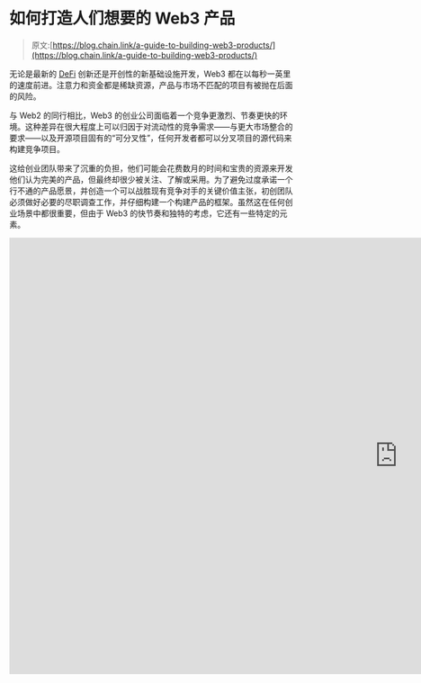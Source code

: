 # 如何打造人们想要的 Web3 产品

> 原文:[https://blog.chain.link/a-guide-to-building-web3-products/](https://blog.chain.link/a-guide-to-building-web3-products/)

无论是最新的 [DeFi](https://chain.link/education/defi) 创新还是开创性的新基础设施开发，Web3 都在以每秒一英里的速度前进。注意力和资金都是稀缺资源，产品与市场不匹配的项目有被抛在后面的风险。

与 Web2 的同行相比，Web3 的创业公司面临着一个竞争更激烈、节奏更快的环境。这种差异在很大程度上可以归因于对流动性的竞争需求——与更大市场整合的要求——以及开源项目固有的“可分叉性”，任何开发者都可以分叉项目的源代码来构建竞争项目。

这给创业团队带来了沉重的负担，他们可能会花费数月的时间和宝贵的资源来开发他们认为完美的产品，但最终却很少被关注、了解或采用。为了避免过度承诺一个行不通的产品愿景，并创造一个可以战胜现有竞争对手的关键价值主张，初创团队必须做好必要的尽职调查工作，并仔细构建一个构建产品的框架。虽然这在任何创业场景中都很重要，但由于 Web3 的快节奏和独特的考虑，它还有一些特定的元素。

<iframe title="Web3 Startups: How to Build What People Want | Startup with Chainlink" width="1380" height="776" src="https://www.youtube.com/embed/7McJEAjWSrU?feature=oembed" frameborder="0" allow="accelerometer; autoplay; clipboard-write; encrypted-media; gyroscope; picture-in-picture" allowfullscreen=""></div> <h3/> <h3>关键要点</h3> <ul> <li>使用精益软件方法来避免常见的 Web3 启动产品开发陷阱。</li> <li>在你开始认真建设之前，确定你的理想客户，寻找早期用户，并建立一个强大的社区来保持他们的参与和接受教育。</li> <li><span style="font-weight: 400;">利用 Web3 社区的力量，通过调查和指标跟踪来验证问题和解决方案。</span></li> <li><span style="font-weight: 400;">通过结合问题解决方案验证和竞争对手分析，创建关键价值主张。</span></li> <li><span style="font-weight: 400;">找到问题-解决方案契合点后构建 MVP，使用构建-测量-学习反馈循环快速迭代。</span></li> </ul> <h2>了解科技创业公司的产品开发</h2> <p>创建一家科技创业公司通常比创建一家销售实体产品的公司需要更少的资本。例如，汽车公司需要数百万美元，如果不是数亿美元来原型和制造汽车。相比之下，构建一个软件产品所涉及的沉没成本相对较少。</p> <p>科技也是低摩擦的——改变或添加代码通常比改变或添加现有的物理产品线更容易。一切都是通过计算机构建的，并通过后端服务进行部署。没有必要投资机器、商品，也不用担心供应链和制造业。</p> <p>这意味着科技初创公司在使用精益软件开发的运营中处于独特的地位，精益软件开发是一种优先考虑短期产品周期的原则，通过高度关注客户反馈、测量和学习来致力于迭代改进。尽管这个概念起源于制造业，但是精益软件开发已经被科技创业公司广泛采用。</p> <h2>为什么要采用精益软件开发方法？</h2> <p>sing 精益方法最大限度地减少浪费，优先创造即时的客户价值。初创公司应该快速发展，快速失败，并应用所学知识来开发客户真正想要的产品和功能。</p> <p>大多数创业团队从一开始就对他们想要打造的产品有一个清晰的想法。但是，尽管创业团队心中有一个清晰的产品愿景是正常和健康的，但精益方法要求创业公司在投入大量时间或资本来构建产品或服务之前，证明他们的想法是基于坚实的基础。</p> <p><span style="font-weight: 400;">根据 CB Insights 的调查，</span> <a href="https://www.cbinsights.com/research/startup-failure-reasons-top/"> <span style="font-weight: 400;">创业失败的两大原因</span> </a> <span style="font-weight: 400;">要么是因为缺乏资金，要么是因为没有市场需求。</span></p> <figure id="attachment_3771" aria-describedby="caption-attachment-3771" style="width: 1139px" class="wp-caption aligncenter"><img decoding="async" loading="lazy" class="size-full wp-image-3771" src="../Images/ed75656d5d3ebc01576eca629773296a.png" alt="A chart detailing the top 12 reasons startups fail" width="1139" height="1600" srcset="https://blog.chain.link/wp-content/uploads/2022/05/unnamed-23.png 1139w, https://blog.chain.link/wp-content/uploads/2022/05/unnamed-23-214x300.png 214w, https://blog.chain.link/wp-content/uploads/2022/05/unnamed-23-729x1024.png 729w, https://blog.chain.link/wp-content/uploads/2022/05/unnamed-23-768x1079.png 768w, https://blog.chain.link/wp-content/uploads/2022/05/unnamed-23-1093x1536.png 1093w, https://blog.chain.link/wp-content/uploads/2022/05/unnamed-23-17x24.png 17w, https://blog.chain.link/wp-content/uploads/2022/05/unnamed-23-26x36.png 26w, https://blog.chain.link/wp-content/uploads/2022/05/unnamed-23-34x48.png 34w" sizes="(max-width: 1139px) 100vw, 1139px" data-original-src="https://blog.chain.link/wp-content/uploads/2022/05/unnamed-23.png"/><figcaption id="caption-attachment-3771" class="wp-caption-text">“No market need” is a leading reason why startups fail, making product validation one of the most fundamental steps to launching a successful startup.</figcaption></figure> <p>对于软件初创公司来说，精益方法意味着通过将资源分配到业务最重要的方面以及在产品开发之前验证市场需求来最小化这两种风险。简而言之:把钱花在最重要的事情上，在投入过多的时间和金钱之前，确保有感兴趣的客户。</p> <p>为了实现这一点，团队应该将产品开发周期分成三个核心部分:构建、测量和学习。首先，以最小的形式构建一个产品或功能。然后，参考关键绩效指标(KPI)来衡量该产品或功能的成功程度。最后，将这些度量整理成知识，并应用到产品的下一次迭代中。虽然这在理论上听起来很简单，但在 Web3 初创公司中实施精益方法需要使这种方法适应 Web3 固有的独特挑战和差异。</p> <p>在实施这个三步循环之前，初创公司必须采取一个通常没有提到的预备步骤:规划他们产品的第一次迭代。一次又一次，建立创业公司的流行方法——从精益方法论到“ <a href="https://www.amazon.com/Four-Steps-Epiphany-Steve-Blank/dp/0989200507"> <span style="font-weight: 400;">四步走，再到顿悟</span></a><span style="font-weight: 400;">”——强调从客户开始的重要性。</span></p> <h2>在 Web3 中定义目标市场</h2> <p>为了打造一款真正有用且持久的产品，有必要从明确的 <a href="https://www.investopedia.com/terms/t/target-market.asp"> <span style="font-weight: 400;">目标市场</span> </a> <span style="font-weight: 400;">开始。这是任何希望打造成功产品的初创公司的第一步——初创公司</span> <i> <span style="font-weight: 400;">必须</span> </i> <span style="font-weight: 400;">用他们确定的客户群验证他们的产品想法，并问自己:“谁面临着我试图解决的问题？”回答这个关键问题是构建成功产品的最基本的起点之一。</span></p> <h3>作为目标市场的 Web3 社区</h3> <p>在一个由分散治理、利益相关者依赖的商业模式和无许可访问定义的行业中运营，由于社区成员的自然积累，Web3 项目比传统公司具有内在优势。这些社区通常由 Web3 创始团队正在寻找的人组成——面临他们试图解决的问题的早期采用者。</p> <p>对于 Web3 创业团队来说，社区是一种宝贵的资源，能够在每一步提供对问题和解决方案的宝贵见解，从构思和寻找问题解决方案的契合点(更多信息见下文)到在 mainnet 上推出产品。Web3 项目应该着眼于培养一个最小可行社区(MVC ),准确地代表他们的目标市场，并与他们的最终目标保持一致。</p> <p>这就是为什么建立正确的社区是一个新兴的 Web3 创业公司最重要的组成部分之一。一家 Web3 初创公司的初始社区应该代表他们的 <a href="https://exec.mit.edu/s/blog-post/launching-a-successful-start-up-3-the-beachhead-market-MC7FUMDZ6IU5AIPP4WGIPN2PZJI4"> <span style="font-weight: 400;">滩头市场</span></a><span style="font-weight: 400;">——一个由用户组成的小市场，他们提出的解决方案满足了类似的痛点。有了合适的社区，在持续有效的沟通支持下，Web3 项目有了一个内置的用户基础，可以开始测试他们的想法。这些专注的社区成员是构思、测试和迭代产品的起点。</span></p> <h3>如何建立正确的 Web3 社区</h3> <p>Web3 初创公司应该批判性地思考决定一个人是否会遇到他们试图解决的问题的最重要的特征，并试图吸引一个由符合这一特征的敬业成员组成的高质量社区。</p> <p><span style="font-weight: 400;">建立合适的社区的第一个可行步骤是阐明清晰的目的和愿景，通常以</span> <a href="https://cointelegraph.com/ico-101/what-is-a-white-paper-and-how-to-write-it%20"> <span style="font-weight: 400;">白皮书</span> </a> <span style="font-weight: 400;">的形式，并创建一个发送感兴趣用户的地方。在实践中，这意味着创建一个登录页面和白皮书，解释问题和建议的解决方案，以及一个 Discord 频道，开始创建一个充满热情的早期采用者的社区。</span></p> <p>这里有一些构建 MVC 的有用技巧:</p> <ul> <li>利用现有的关系网<span style="font-weight: 400;">——成功的创业团队通常在他们的行业有很深的根基。寻求利用可能受到项目寻求解决的问题影响的现有关系，或者寻求推荐给那些可能面临问题的人。</span></li> <li><b>加入现有的 Web3 社区</b><span style="font-weight: 400;">——许多 Web3 项目互相提供相关服务，使得现有的 Web3 社区成为创业公司寻找潜在社区成员的完美环境。</span></li> <li><b/> <b>优先考虑社区管理</b><span style="font-weight: 400;">—让社区讨论集中在目标上，让社区成员知情并接受教育。社区越健康，他们的反馈就越有帮助。</span></li> </ul> <h2>寻找问题-解决方案匹配</h2> <p>一般来说，产品的推出是为了解决一个特定的问题。一个 <a href="https://studiozao.com/resources/what-is-problem-solution-fit-and-how-to-achieve-it-lean"> <span style="font-weight: 400;">问题-解决方案契合度</span> </a> <span style="font-weight: 400;">是指当一个创业团队能够验证它试图解决的问题是真实的，并且它提出的解决方案将被证明是有效的。</span></p> <p><span style="font-weight: 400;">以</span> <a href="https://blog.chain.link/what-are-stablecoins/"> <span style="font-weight: 400;">为例，stable coins</span></a><span style="font-weight: 400;">——与稳定资产挂钩的链上数字代币，最常见的是美元。Stablecoins 最初之所以引人注目，是因为用户无法获得稳定的资产，这在动荡的市场环境下是一个大问题。在一个问题-解决方案匹配的例子中，像戴、、、和这样的稳定的名人现在在更大的区块链生态系统中代表了超过</span><a href="https://coinmarketcap.com/view/stablecoin/"><span style="font-weight: 400;">【1800 亿美元</span> </a> <span style="font-weight: 400;">的市值。</span></p> <p>Stablecoins 是一个很好的适合问题解决方案的例子，因为市场很大程度上更喜欢特定的解决方案。虽然对稳定资产的需求显而易见，但市场的解决方案并不是任何稳定资产，而是与美元挂钩的稳定货币。</p> <p>当寻求验证问题解决方案是否适合 Web3 初创企业时，洞察问题是否真的值得解决是很重要的。这就是定义明确的目标受众(通常是 Web3 初创公司的本地社区)变得有用的地方。通过进行客户访谈和社区调查，Web3 初创公司可以验证问题确实存在，并采取措施更好地理解它——为产品的首次迭代开发提供信息。</p> <p>这里有一些策略和链接可以帮助指导这个过程:</p> <ul> <li><b>创建</b> <a href="https://www.surveymonkey.com/mp/quantitative-vs-qualitative-research/"> <b>定性</b> </a> <b>调查</b><span style="font-weight: 400;">——首先，问一些开放式的问题，让你深入了解问题的根源。例如，不要问用户是否想要一个稳定的资产，而是问他们由于缺少一个资产而遇到了什么问题，或者他们为什么想要一个。</span></li> <li><b>让参与变得简单</b><span style="font-weight: 400;">—使用流行软件如</span><a href="https://www.surveymonkey.com/"><span style="font-weight: 400;">survey monkey</span></a><span style="font-weight: 400;">或</span><a href="http://typeform.com/"><span style="font-weight: 400;">Type</span><span style="font-weight: 400;">f</span><span style="font-weight: 400;">ORM</span></a><span style="font-weight: 400;">来简化调查创建过程。这些解决方案应用广泛，易于实现，并且为大多数用户所熟悉。</span></li> <li><b/> <b>保持小圈子</b><span style="font-weight: 400;">—定性调查往往需要深入的回答。有太多的参与者，尤其是当他们与你的目标市场不完全匹配时，会导致分析瘫痪和结果不清晰。</span></li> </ul> <p>第二步是验证提议的解决方案。这可以通过多种方式实现，但关键思想是以有效的方式定量测量对提议的解决方案的响应。</p> <ul> <li><b>从一个可检验的假设</b> <span style="font-weight: 400;">开始——解决方案验证的目标是尽可能明确地证明或否定对初创公司提出的解决方案的需求。一个例子可能是:“我们认为，用户在很大程度上更喜欢以美元计价的</span><i><span style="font-weight: 400;"/></i><span style="font-weight: 400;">稳定资产</span><i><span style="font-weight: 400;"/></i><span style="font-weight: 400;">而不是其他基于菲亚特的稳定资产替代品。”</span></li> <li><b>创建</b> <a href="https://www.surveymonkey.com/mp/quantitative-vs-qualitative-research/"> <b>定量</b> </a> <b>调查</b><span style="font-weight: 400;">—以选择题或数字量表等形式编写重点问题，可以对围绕建议解决方案的问题给出明确的答案。例如，给调查对象多个解决方案，并询问他们最喜欢哪一个。</span></li> <li><b>跟踪本地指标</b><span style="font-weight: 400;">—确保测量本地指标，如 Discord 参与者、电子邮件订户和 beta 测试注册的数量，以更好地评估解决方案在最初阶段的吸引力。</span></li> <li><b>使用大样本量</b><span style="font-weight: 400;">—与定性研究相比，定量调查被用来寻找明确的答案，证明或反驳假设。通过大量的样本，创业团队可以更加确定他们的结果。</span></li> </ul> <h2>识别竞争对手和替代解决方案</h2> <p>对于许多 Web3 初创公司来说，找到一个好的问题解决方案应该包括执行竞争对手分析，以评估市场上的替代解决方案。竞争性解决方案是一个很好的指标，表明解决特定问题是有价值的。</p> <p><span style="font-weight: 400;">例如，Uniswap 在引入 x*y=k 公式和创收流动性池的同时，很大程度上解决了区块链本地<a href="https://blog.chain.link/dex-decentralized-exchange/">分散交易所</a>面临的流动性和定价问题。从那时起，多个竞争对手和替代解决方案(如 Bancor、Curve Finance、PancakeSwap 和 Trader Joe)已成功打入分散式交易所市场，并获得了大量用户。</span></p> <p>竞争对手分析有助于确保一个 Web3 初创公司正在创造一个独特的解决方案，满足特定的利基市场。进入竞争市场的 Web3 初创公司需要一个关键的价值主张，来吸引用户关注他们的项目，而不是替代解决方案。这对于开放源码的 DeFi 协议尤其重要，因为它们很容易被派生来构建相同的功能。</p> <h3>创建关键价值主张</h3> <p><span style="font-weight: 400;">一个好的问题解决方案需要了解竞争对手是如何解决问题的，并为特定的目标市场建立一个解决相同问题的解决方案，但要以更好、更具体的方式。这方面的一个很好的例子是 Curve Finance，这是一个建立在以太坊之上的稳定的特定于硬币的分散式交易所。</span></p> <p>乍一看，Uniswap 和 Curve 似乎是直接竞争对手，因为它们都是针对以太坊用户的分散式交易所。然而，使曲线融资快速增长的关键价值主张是 x*y=k 公式的线性附录，它减少了特定价格范围内的滑动——对减少稳定币到稳定币互换的滑动特别有用——以及一个流动性指标，使社区成员能够指导和权衡流动性回报。</p> <p><span style="font-weight: 400;">由于 Curve 的稳定货币特定模型和围绕流动性指标的复杂系统，Curve 的目标市场是一个比 Uniswap 更小但受教育程度更高且更活跃的用户群。与 Uniswap 的通用解决方案相比，该协议为高级用户提供了高级功能，再次证明了通过目标市场的视角找到合适的问题解决方案的重要性。</span></p> <figure id="attachment_3772" aria-describedby="caption-attachment-3772" style="width: 1600px" class="wp-caption aligncenter"><img decoding="async" loading="lazy" class="size-full wp-image-3772" src="../Images/808745096625caa62e26042c6543c1b1.png" alt="A graph showing how Curve Finance mitigates slippage" width="1600" height="1080" srcset="https://blog.chain.link/wp-content/uploads/2022/05/unnamed-24.png 1600w, https://blog.chain.link/wp-content/uploads/2022/05/unnamed-24-300x203.png 300w, https://blog.chain.link/wp-content/uploads/2022/05/unnamed-24-1024x691.png 1024w, https://blog.chain.link/wp-content/uploads/2022/05/unnamed-24-768x518.png 768w, https://blog.chain.link/wp-content/uploads/2022/05/unnamed-24-1536x1037.png 1536w, https://blog.chain.link/wp-content/uploads/2022/05/unnamed-24-24x16.png 24w, https://blog.chain.link/wp-content/uploads/2022/05/unnamed-24-36x24.png 36w, https://blog.chain.link/wp-content/uploads/2022/05/unnamed-24-48x32.png 48w" sizes="(max-width: 1600px) 100vw, 1600px" data-original-src="https://blog.chain.link/wp-content/uploads/2022/05/unnamed-24.png"/><figcaption id="caption-attachment-3772" class="wp-caption-text">Building a novel formula specifically for stablecoin-to-stablecoin swaps enabled Curve Finance to create a compelling value proposition for DeFi users.</figcaption></figure> <p> </p> <p><span style="font-weight: 400;">为了找到他们产品的关键竞争优势，Web3 初创公司必须专注于概念化他们试图解决的</span><b/><span style="font-weight: 400;">特定问题，自然会产生量身定制的解决方案。早期采用者是新兴创业公司的支柱。Web3 创业团队应该着眼于为更小的用户子集构建最佳解决方案，而不是通过瞄准更大的市场来分散自己的力量。</span></p> <p><span style="font-weight: 400;">进行竞争分析的一些技巧:</span></p> <ul> <li><b>按链区分</b><span style="font-weight: 400;">—虽然市场上有多链 Web3 解决方案，但事实仍然是第 1 层区块链生态系统在很大程度上是分散的。注意可能存在于其他链上的替代解决方案，但主要关注同链竞争。</span></li> <li>使用竞争对手的产品<span style="font-weight: 400;">——不使用竞争对手的产品就不可能很好地了解它。通过试用竞争对手的产品，Web3 初创公司通常可以发现影响产品设计的低效之处。</span></li> <li><b/> <b>加入社区平台</b> <span style="font-weight: 400;"> —Telegram、Discord 和其他平台是识别竞争对手产品中不合格功能的一个很好的方式，因为社区成员经常会提出问题和表达不满。</span></li> </ul> <h3>转换成本</h3> <p>需要注意的是，发现竞争优势和创造独特的价值主张有时是不够的。</p> <p><span style="font-weight: 400;">这是因为</span> <a href="https://www.investopedia.com/terms/s/switchingcosts.asp#:~:text=Switching%20costs%20are%20the%20costs,and%20time%2Dbased%20switching%20costs."> <span style="font-weight: 400;">转换成本</span> </a> <span style="font-weight: 400;">，或消费者因更换产品而产生的成本。转换成本有多种形式，从直接财务成本(转移流动性的天然气费用)到无形成本，如转换所花费的时间和精力(对项目的尽职调查)。一家 Web3 初创公司的独特价值主张必须足够吸引用户，以克服转换的负面价值。一个独特的竞争优势是不够的——创业公司必须找到一个</span> <i> <span style="font-weight: 400;">关键</span> </i> <span style="font-weight: 400;">竞争优势。</span></p> <h2>构建最小可行产品</h2> <p><span style="font-weight: 400;">识别问题，定义目标市场，然后通过各种调查和竞争对手分析来验证产品与解决方案的匹配度，这些都是实现创造</span> <a href="https://www.ycombinator.com/library/4Q-a-minimum-viable-product-is-not-a-product-it-s-a-process"> <span style="font-weight: 400;">最低可行产品(MVP)目标的关键步骤。</span> </a> <span style="font-weight: 400;">通过在开始产品开发之前消除这些细节，创业团队可以节省宝贵的时间和金钱，如果他们的想法没有通过问题-解决方案匹配的测试，并根据他们的发现进行迭代。</span></p> <p>如果一家初创公司找到了合适的问题解决方案，是时候开始构建 MVP 了——一种具有足够功能的产品，可以吸引早期采用者并验证产品。在 Web3 中，这通常与 beta 或 testnet 的发布相一致。Frank Robinson <span style="font-weight: 400;">于 2001 年在</span> <a href="https://web.archive.org/web/20160525101214/http://www.syncdev.com:80/minimum-viable-product/"> <span style="font-weight: 400;">中提出了 MVP 的概念，MVP 使初创公司能够在最小化资源支出的同时进一步验证他们的想法。</span></a></p> <p>MVP 背后的理念是创业团队应该能够快速行动和迭代。通过向早期采用者快速介绍最小可行的产品，创业团队可以在产品开发过程的早期阶段收到有价值的反馈，允许基于用户反馈的快速迭代和支点。</p> <h3>MVP 流程</h3> <p>建立一个 MVP 需要初创公司深入思考产品及其特性，并尽快将最关键的特性展现在早期采用者面前。MVP 的目的不是让 Web3 初创公司不必要地削减功能，而是将重点放在最有影响力的一小部分功能上，并对它们进行验证。</p> <p>这是构建-测量-学习反馈循环的起点。Web3 初创公司应该以最基本的形式，开发他们认为早期用户最需要的功能。然后，他们需要通过收集 UI 交互、交易和客户反馈等关键指标来衡量它的成功程度。最后，创业公司需要吸取这些经验，快速迭代解决常见的挫折。这个迭代过程一遍又一遍地继续，直到团队创建了一个被称为最小适销产品(MMP)的产品版本，这是面向公众的初创公司产品的第一个版本。在 Web3 中，这通常是项目在 mainnet 上部署的时候。</p> <h3>以安全的心态快速迭代</h3> <p>使用这种产品开发流程的 Web3 初创公司面临的一个独特问题是，需要在快速迭代的同时构建高度安全的软件。</p> <p><span style="font-weight: 400;">简而言之，当 Web3 中的所有东西都需要完全安全的时候，你怎么能快速构建一些东西呢？答案是:将安全考虑直接插入到 MVP 过程中。使用 MVP 公式迭代使得 Web3 创业团队能够对小特性进行安全检查。一次测试一个功能以发现可能的攻击或漏洞比在过程结束时审计一个大型代码库要容易得多。也就是说，建议 Web3 初创公司一旦起步，就与第三方审计机构合作，进一步检查他们的智能合约代码的安全性，以抵御可能的攻击媒介。</span></p> <p><span style="font-weight: 400;">开始 MVP 流程时，请记住:</span></p> <ul> <li><b>测试和质疑一切</b><span style="font-weight: 400;">—从本质上来说，MVP 更多的是一个过程，而不是一个单一的产品，这个过程的核心价值是在尽可能小的规模上测试假设的能力。质疑每一个新功能，只构建必要的功能。</span></li> <li>将潜在功能分类<span style="font-weight: 400;">——将功能分类为“必须拥有”、“最好拥有”和“附加功能”通过对各种特性进行排序，可以更容易地辨别出应该首先构建和测试什么。</span></li> <li><b/> <b>设置关键绩效指标(KPI)</b><span style="font-weight: 400;">—在测试某个功能的哪些方面是有效的，哪些方面需要改变时，确定直接衡量成功的 KPI，并仔细衡量它们。</span></li> </ul> <h2>实现产品与市场的契合</h2> <p><span style="font-weight: 400;">由投资家兼企业家马克·安德森创造的术语</span> <a href="https://pmarchive.com/guide_to_startups_part4.html"> <span style="font-weight: 400;">产品-市场契合度</span> </a> <span style="font-weight: 400;">指的是一种新产品完美地满足市场需求。可以说，每一个非常成功的创业公司都实现了产品与市场的契合。对于 Web3 初创公司来说，实现产品与市场的契合是最终的成就——这将带来流动性的飙升、容易留住的用户的涌入、出色的客户评价等等。</span></p> <p>产品与市场的匹配也是爆炸性的，已经实现产品与市场匹配的初创公司面临的最突出的问题之一就是简单地适应大量涌入的需求。时机是关键，但不可预测。例如，OpenSea 和 Uniswap 是各自垂直领域中最大的两个 Web3 项目，它们的用户群在过去两年中飙升，但两家公司都从 2018 年开始运营。他们为用户创造了一个伟大的产品，但是必须等待市场的发展。</p> <figure id="attachment_3773" aria-describedby="caption-attachment-3773" style="width: 1600px" class="wp-caption aligncenter"><img decoding="async" loading="lazy" class="wp-image-3773 size-full" src="../Images/c1305d823957ff2ce1aa3b88bbe20aba.png" alt="A graph showing Uniswap's user growth since its launch" width="1600" height="1088" srcset="https://blog.chain.link/wp-content/uploads/2022/05/unnamed-26.png 1600w, https://blog.chain.link/wp-content/uploads/2022/05/unnamed-26-300x204.png 300w, https://blog.chain.link/wp-content/uploads/2022/05/unnamed-26-1024x696.png 1024w, https://blog.chain.link/wp-content/uploads/2022/05/unnamed-26-768x522.png 768w, https://blog.chain.link/wp-content/uploads/2022/05/unnamed-26-1536x1044.png 1536w, https://blog.chain.link/wp-content/uploads/2022/05/unnamed-26-24x16.png 24w, https://blog.chain.link/wp-content/uploads/2022/05/unnamed-26-36x24.png 36w, https://blog.chain.link/wp-content/uploads/2022/05/unnamed-26-48x33.png 48w" sizes="(max-width: 1600px) 100vw, 1600px" data-original-src="https://blog.chain.link/wp-content/uploads/2022/05/unnamed-26.png"/><figcaption id="caption-attachment-3773" class="wp-caption-text">A well-designed product that finds product-market fit naturally leads to an exponential growth in users.</figcaption></figure> <figure id="attachment_3774" aria-describedby="caption-attachment-3774" style="width: 1600px" class="wp-caption aligncenter"><img decoding="async" loading="lazy" class="wp-image-3774 size-full" src="../Images/ab35710c9d069436fa3eed2eb406d5c9.png" alt="A graph showing OpenSea's user growth since its launch" width="1600" height="1088" srcset="https://blog.chain.link/wp-content/uploads/2022/05/unnamed-25.png 1600w, https://blog.chain.link/wp-content/uploads/2022/05/unnamed-25-300x204.png 300w, https://blog.chain.link/wp-content/uploads/2022/05/unnamed-25-1024x696.png 1024w, https://blog.chain.link/wp-content/uploads/2022/05/unnamed-25-768x522.png 768w, https://blog.chain.link/wp-content/uploads/2022/05/unnamed-25-1536x1044.png 1536w, https://blog.chain.link/wp-content/uploads/2022/05/unnamed-25-24x16.png 24w, https://blog.chain.link/wp-content/uploads/2022/05/unnamed-25-36x24.png 36w, https://blog.chain.link/wp-content/uploads/2022/05/unnamed-25-48x33.png 48w" sizes="(max-width: 1600px) 100vw, 1600px" data-original-src="https://blog.chain.link/wp-content/uploads/2022/05/unnamed-25.png"/><figcaption id="caption-attachment-3774" class="wp-caption-text">Timing is key, but unpredictable. While OpenSea and Uniswap launched around the same time, OpenSea achieved its product-market fit when NFTs began rising in popularity.</figcaption></figure> <p>虽然很容易判断一家初创公司是否已经实现了这一目标，但要实现产品与市场的完美契合并没有固定的公式。知识分子和商界领袖都曾一次又一次地尝试编纂成功的公式，但实现产品与市场的契合与其说是一门科学，不如说是一门艺术。</p> <p>然而，通过采用本文概述的方法，初创公司可以为其产品开发旅程的每一步制定一个稳健的计划，从问题验证到产品在 mainnet 上的发布。创业是艰难的，有效分配时间和资源至关重要。这些屡试不爽的过程可以帮助初创公司创造出强大的产品，不费吹灰之力就能解决实际问题。</p> <h2>应用于带有 Chainlink 的启动</h2> <p><a href="https://chainlinklabs.com/startup?utm_medium=referral&amp;utm_source=chainlink-blog&amp;utm_content=a-guide-to-building-web3-products"><span style="font-weight: 400;">Startup with chain link</span></a><span style="font-weight: 400;">专为支持 Web3 创始人而打造，为他们提供世界一流的资源，协助他们踏上创业之旅。该项目帮助初创公司从最初的构思和验证到建立一个工作系统和培养社区。</span></p> <p><span style="font-weight: 400;">正在打造独特而有趣的产品、服务或产品的 Web3 创始团队被邀请到</span> <a href="https://chainlinklabs.com/startup?utm_medium=referral&amp;utm_source=chainlink-blog&amp;utm_content=a-guide-to-building-web3-products"> <span style="font-weight: 400;">申请</span> </a> <span style="font-weight: 400;">。为了将更多的 Web3 启动资源直接发送到您的收件箱，</span> <a href="https://pages.chain.link/subscribe?utm_medium=referral&amp;utm_source=chainlink-blog&amp;utm_content=a-guide-to-building-web3-products"> <span style="font-weight: 400;">注册 Chainlink 简讯</span> </a> <span style="font-weight: 400;">。</span></p> <div class="widget_tag_cloud tag-list"/> </body> </html></iframe>